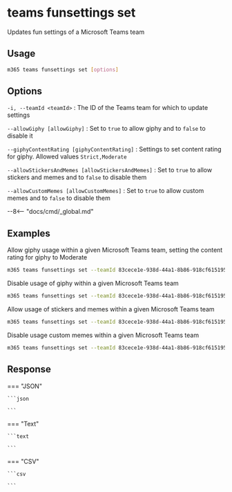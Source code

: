 # teams funsettings set

Updates fun settings of a Microsoft Teams team

## Usage

```sh
m365 teams funsettings set [options]
```

## Options

`-i, --teamId <teamId>`
: The ID of the Teams team for which to update settings

`--allowGiphy [allowGiphy]`
: Set to `true` to allow giphy and to `false` to disable it

`--giphyContentRating [giphyContentRating]`
: Settings to set content rating for giphy. Allowed values `Strict,Moderate`

`--allowStickersAndMemes [allowStickersAndMemes]`
: Set to `true` to allow stickers and memes and to `false` to disable them

`--allowCustomMemes [allowCustomMemes]`
: Set to `true` to allow custom memes and to `false` to disable them

--8<-- "docs/cmd/_global.md"

## Examples

Allow giphy usage within a given Microsoft Teams team, setting the content rating for giphy to Moderate

```sh
m365 teams funsettings set --teamId 83cece1e-938d-44a1-8b86-918cf6151957 --allowGiphy true --giphyContentRating Moderate
```

Disable usage of giphy within a given Microsoft Teams team

```sh
m365 teams funsettings set --teamId 83cece1e-938d-44a1-8b86-918cf6151957 --allowGiphy false
```

Allow usage of stickers and memes within a given Microsoft Teams team

```sh
m365 teams funsettings set --teamId 83cece1e-938d-44a1-8b86-918cf6151957 --allowStickersAndMemes true
```

Disable usage custom memes within a given Microsoft Teams team

```sh
m365 teams funsettings set --teamId 83cece1e-938d-44a1-8b86-918cf6151957 --allowCustomMemes false
```

## Response

=== "JSON"

    ```json

    ```

=== "Text"

    ```text

    ```

=== "CSV"

    ```csv

    ```
